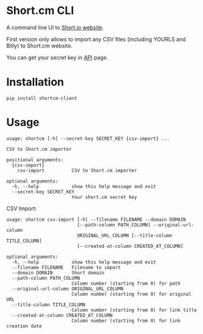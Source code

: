 Short.cm CLI
===========================

A command line UI to [Short.io website](https://short.io).

First version only allows to import any CSV files (including YOURLS and Bitly) to Short.cm website.

You can get your secret key in [API](https://app.short.io/settings/integrations/api-key) page.

Installation
============

    pip install shortcm-client


Usage
=====

    usage: shortcm [-h] --secret-key SECRET_KEY {csv-import} ...

    CSV to Short.cm importer

    positional arguments:
      {csv-import}
        csv-import          CSV to Short.cm importer

    optional arguments:
      -h, --help            show this help message and exit
      --secret-key SECRET_KEY
                            Your short.cm secret key

CSV Import:

    usage: shortcm csv-import [-h] --filename FILENAME --domain DOMAIN
                              [--path-column PATH_COLUMN] --original-url-column
                              ORIGINAL_URL_COLUMN [--title-column TITLE_COLUMN]
                              [--created-at-column CREATED_AT_COLUMN]

    optional arguments:
      -h, --help            show this help message and exit
      --filename FILENAME   Filename to import
      --domain DOMAIN       Short domain
      --path-column PATH_COLUMN
                            Column number (starting from 0) for path
      --original-url-column ORIGINAL_URL_COLUMN
                            Column number (starting from 0) for original URL
      --title-column TITLE_COLUMN
                            Column number (starting from 0) for link title
      --created-at-column CREATED_AT_COLUMN
                            Column number (starting from 0) for link creation date
